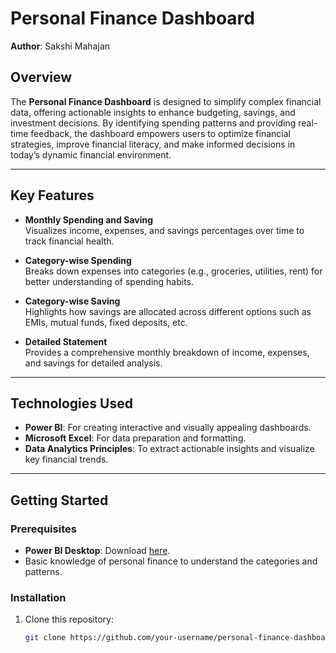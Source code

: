 # Personal Finance Dashboard  
**Author**: Sakshi Mahajan  

## Overview  
The **Personal Finance Dashboard** is designed to simplify complex financial data, offering actionable insights to enhance budgeting, savings, and investment decisions. By identifying spending patterns and providing real-time feedback, the dashboard empowers users to optimize financial strategies, improve financial literacy, and make informed decisions in today’s dynamic financial environment.  

---

## Key Features  

- **Monthly Spending and Saving**  
  Visualizes income, expenses, and savings percentages over time to track financial health.  

- **Category-wise Spending**  
  Breaks down expenses into categories (e.g., groceries, utilities, rent) for better understanding of spending habits.  

- **Category-wise Saving**  
  Highlights how savings are allocated across different options such as EMIs, mutual funds, fixed deposits, etc.  

- **Detailed Statement**  
  Provides a comprehensive monthly breakdown of income, expenses, and savings for detailed analysis.  

---

## Technologies Used  

- **Power BI**: For creating interactive and visually appealing dashboards.  
- **Microsoft Excel**: For data preparation and formatting.  
- **Data Analytics Principles**: To extract actionable insights and visualize key financial trends.  

---

## Getting Started  

### Prerequisites  
- **Power BI Desktop**: Download [here](https://powerbi.microsoft.com/desktop).  
- Basic knowledge of personal finance to understand the categories and patterns.  

### Installation  
1. Clone this repository:  
   ```bash  
   git clone https://github.com/your-username/personal-finance-dashboard.git  
